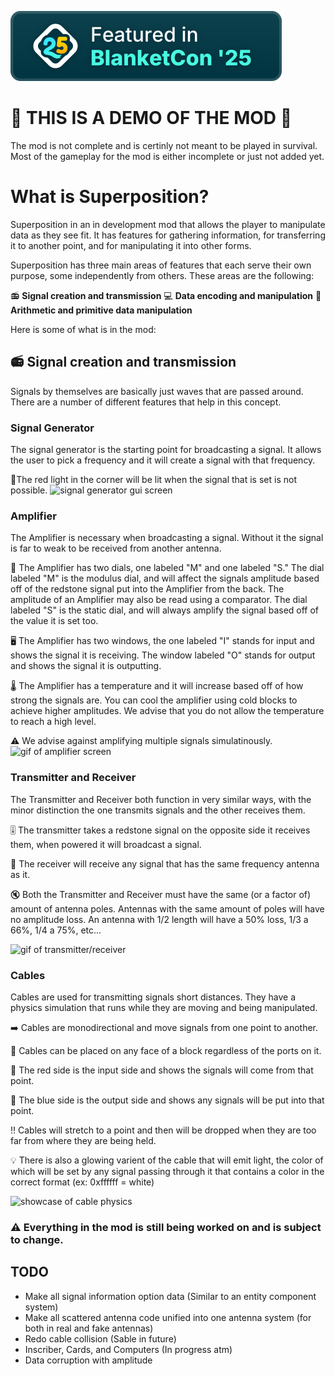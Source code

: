 ![Featured in BlanketCon '25](https://raw.githubusercontent.com/worldwidepixel/badges/642d312b71811b9d2696b562f735b07288844c71/bc25/featured_in/cozy.svg)
# 🚧 THIS IS A DEMO OF THE MOD 🚧
The mod is not complete and is certinly not meant to be played in survival. Most of the gameplay for the mod is either incomplete or just not added yet.

# What is Superposition?
Superposition in an in development mod that allows the player to manipulate data as they see fit. It has features for gathering information, for transferring it to another point, and for manipulating it into other forms.

Superposition has three main areas of features that each serve their own purpose, some independently from others.
These areas are the following:

📻 **Signal creation and transmission**
💻 **Data encoding and manipulation**
🔢  **Arithmetic and primitive data manipulation**

Here is some of what is in the mod:

## 📻 **Signal creation and transmission**
Signals by themselves are basically just waves that are passed around. There are a number of different features that help in this concept.

### Signal Generator
The signal generator is the starting point for broadcasting a signal. It allows the user to pick a frequency and it will create a signal with that frequency.

🚨The red light in the corner will be lit when the signal that is set is not possible.
![signal generator gui screen](https://file.garden/ZWUae22eyH6XVW5v/signal_generator.png)

### Amplifier
The Amplifier is necessary when broadcasting a signal. Without it the signal is far to weak to be received from another antenna.

🛞 The Amplifier has two dials, one labeled "M" and one labeled "S." The dial labeled "M" is the modulus dial, and will affect the signals amplitude based off of the redstone signal put into the Amplifier from the back. The amplitude of an Amplifier may also be read using a comparator. The dial labeled "S" is the static dial, and will always amplify the signal based off of the value it is set too.

🖥️  The Amplifier has two windows, the one labeled "I" stands for input and shows the signal it is receiving. The window labeled "O" stands for output and shows the signal it is outputting. 

🌡️  The Amplifier has a temperature and it will increase based off of how strong the signals are. You can cool the amplifier using cold blocks to achieve higher amplitudes. We advise that you do not allow the temperature to reach a high level.

⚠️  We advise against amplifying multiple signals simulatinously.
![gif of amplifier screen](https://file.garden/ZWUae22eyH6XVW5v/amplifier_gif.gif)

### Transmitter and Receiver
The Transmitter and Receiver both function in very similar ways, with the minor distinction the one transmits signals and the other receives them.

🎚️ The transmitter takes a redstone signal on the opposite side it receives them, when powered it will broadcast a signal.

📡 The receiver will receive any signal that has the same frequency antenna as it.

🔇 Both the Transmitter and Receiver must have the same (or a factor of) amount of antenna poles. Antennas with the same amount of poles will have no amplitude loss. An antenna with 1/2 length will have a 50% loss, 1/3 a 66%, 1/4  a 75%, etc...

![gif of transmitter/receiver](https://file.garden/ZWUae22eyH6XVW5v/transmitter_gif.gif)

### Cables
Cables are used for transmitting signals short distances. They have a physics simulation that runs while they are moving and being manipulated.

➡️ Cables are monodirectional and move signals from one point to another.

🔁 Cables can be placed on any face of a block regardless of the ports on it.

🔴 The red side is the input side and shows the signals will come from that point.

🔵 The blue side is the output side and shows any signals will be put into that point.

‼️ Cables will stretch to a point and then will be dropped when they are too far from where they are being held.

💡 There is also a glowing varient of the cable that will emit light, the color of which will be set by any signal passing through it that contains a color in the correct format (ex: 0xffffff = white)

![showcase of cable physics](https://file.garden/ZWUae22eyH6XVW5v/cable_gif.gif)

### ⚠️ Everything in the mod is still being worked on and is subject to change.


## TODO
- Make all signal information option data (Similar to an entity component system)
- Make all scattered antenna code unified into one antenna system (for both in real and fake antennas)
- Redo cable collision (Sable in future)
- Inscriber, Cards, and Computers (In progress atm)
- Data corruption with amplitude